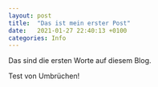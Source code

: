 ```yaml
---
layout: post
title:  "Das ist mein erster Post"
date:   2021-01-27 22:40:13 +0100
categories: Info
---
```


Das sind die ersten Worte auf diesem Blog.



Test von Umbrüchen!